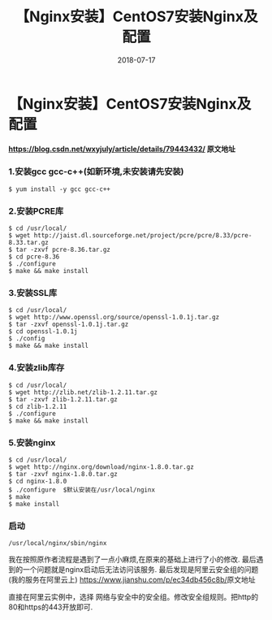 ﻿---
  title: 【Nginx安装】CentOS7安装Nginx及配置
  date: 2018-07-17 
  categories: linux 
  tags: [linux,nginx,aliyun] 
---
# 【Nginx安装】CentOS7安装Nginx及配置
#### <https://blog.csdn.net/wxyjuly/article/details/79443432/> 原文地址

### 1.安装gcc gcc-c++(如新环境,未安装请先安装)
```
$ yum install -y gcc gcc-c++
```
### 2.安装PCRE库
```
$ cd /usr/local/
$ wget http://jaist.dl.sourceforge.net/project/pcre/pcre/8.33/pcre-8.33.tar.gz
$ tar -zxvf pcre-8.36.tar.gz
$ cd pcre-8.36
$ ./configure
$ make && make install
```
### 3.安装SSL库
```
$ cd /usr/local/
$ wget http://www.openssl.org/source/openssl-1.0.1j.tar.gz
$ tar -zxvf openssl-1.0.1j.tar.gz
$ cd openssl-1.0.1j
$ ./config
$ make && make install
```
### 4.安装zlib库存
```
$ cd /usr/local/
$ wget http://zlib.net/zlib-1.2.11.tar.gz
$ tar -zxvf zlib-1.2.11.tar.gz
$ cd zlib-1.2.11
$ ./configure
$ make && make install
```
### 5.安装nginx
```
$ cd /usr/local/
$ wget http://nginx.org/download/nginx-1.8.0.tar.gz
$ tar -zxvf nginx-1.8.0.tar.gz
$ cd nginx-1.8.0 
$ ./configure  $默认安装在/usr/local/nginx   
$ make  
$ make install
```
### 启动
```
/usr/local/nginx/sbin/nginx
```
我在按照原作者流程是遇到了一点小麻烦,在原来的基础上进行了小的修改.
最后遇到的一个问题就是nginx启动后无法访问该服务.
最后发现是阿里云安全组的问题(我的服务在阿里云上)
<https://www.jianshu.com/p/ec34db456c8b/>原文地址

直接在阿里云实例中，选择 网络与安全中的安全组。修改安全组规则。把http的80和https的443开放即可.









